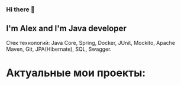 ### Hi there 👋

## I'm Alex and I'm Java developer

Стек технологий: Java Core, Spring, Docker, JUnit, Mockito, Apache Maven, Git, JPA(Hibernate), SQL, Swagger.

# Актуальные мои проекты:


<!--
**alextim1508/alextim1508** is a ✨ _special_ ✨ repository because its `README.md` (this file) appears on your GitHub profile.

Here are some ideas to get you started:

- 🔭 I’m currently working on ...
- 🌱 I’m currently learning ...
- 👯 I’m looking to collaborate on ...
- 🤔 I’m looking for help with ...
- 💬 Ask me about ...
- 📫 How to reach me: ...
- 😄 Pronouns: ...
- ⚡ Fun fact: ...
-->

